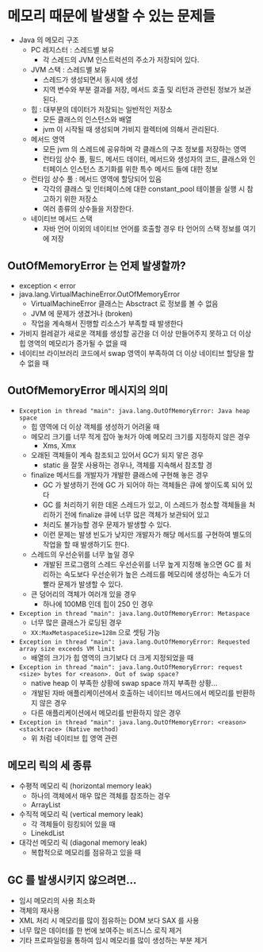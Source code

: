 # 메모리 때문에 발생할 수 있는 문제들
- Java 의 메모리 구조
  - PC 레지스터 : 스레드별 보유
    - 각 스레드의 JVM 인스트럭션의 주소가 저장되어 있다.
  - JVM 스택 : 스레드별 보유
    - 스레드가 생성되면서 동시에 생성
    - 지역 변수와 부분 결과를 저장, 메서드 호출 및 리턴과 관련된 정보가 보관된다.
  - 힙 : 대부분의 데이터가 저장되는 일반적인 저장소
    - 모든 클래스의 인스턴스와 배열
    - jvm 이 시작될 때 생성되며 가비지 컬렉터에 의해서 관리된다.
  - 메서드 영역
    - 모든 jvm 의 스레드에 공유하며 각 클래스의 구조 정보를 저장하는 영역
    - 런타임 상수 풀, 필드, 메서드 데이터, 메서드와 생성자의 코드, 클래스와 인터페이스 인스턴스 초기화를 위한 특수 메서드 들에 대한 정보
  - 런타임 상수 풀 : 메서드 영역에 할당되어 있음
    - 각각의 클래스 및 인터페이스에 대한 constant_pool 테이블을 실행 시 참고하기 위한 저장소
    - 여러 종류의 상수들을 저장한다.
  - 네이티브 메서드 스택
    - 자바 언어 이외의 네이티브 언어를 호출할 경우 타 언어의 스택 정보를 여기에 저장

## OutOfMemoryError 는 언제 발생할까?
- exception < error 
- java.lang.VirtualMachineError.OutOfMemoryError
  - VirtualMachineError 클래스는 Absctract 로 정보를 볼 수 없음
  - JVM 에 문제가 생겼거나 (broken)
  - 작업을 계속해서 진행할 리소스가 부족할 때 발생한다
- 가비지 컬레겉가 새로운 객체를 생성할 공간을 더 이상 만들어주지 못하고 더 이상 힙 영역의 메모리가 증가될 수 없을 때
- 네이티브 라이브러리 코드에서 swap 영역이 부족하여 더 이상 네이티브 할당을 할 수 없을 때


## OutOfMemoryError 메시지의 의미
- `Exception in thread "main": java.lang.OutOfMemoryError: Java heap space`
  - 힙 영역에 더 이상 객체를 생성하기 어려울 때
  - 메모리 크기를 너무 적게 잡아 놓처가 아예 메모리 크기를 지정하지 않은 경우
    - Xms, Xmx
  - 오래된 객체들이 계속 참조되고 있어서 GC가 되지 앟은 경우
    - static 을 잘못 사용하는 경우나, 객체를 지속해서 참조할 경
  - finalize 메서드를 개발자가 개발한 클래스에 구현해 놓은 경우
    - GC 가 발생하기 전에 GC 가 되어야 하는 객체들은 큐에 쌓이도록 되어 있다
    - GC 를 처리하기 위한 데몬 스레드가 있고, 이 스레드가 청소할 객체들을 처리하기 전에 finalize 큐에 너무 많은 객체가 보관되어 있고
    - 처리도 불가능할 경우 문제가 발생할 수 있다.
    - 이런 문제는 발생 빈도가 낮지만 개발자가 해당 메서드를 구현하여 별도의 작업을 할 때 발생하기도 한다.
  - 스레드의 우선순위를 너무 높일 경우
    - 개발된 프로그램의 스레드 우선순위를 너무 높게 지정해 놓으면 GC 를 처리하는 속도보다 우선순위가 높은 스레드를 메모리에 생성하는 속도가 더 빨라 문제가 발생할 수 있다.
  - 큰 덩어리의 객체가 여러개 있을 경우
    - 하나에 100MB 인데 힙이 250 인 경우
- `Exception in thread "main": java.lang.OutOfMemoryError: Metaspace`
  - 너무 많은 클래스가 로딩된 경우
  - `XX:MaxMetaspaceSize=128m` 으로 셋팅 가능
- `Exception in thread "main": java.lang.OutOfMemoryError: Requested array size exceeds VM limit`
  - 배열의 크기가 힙 영역의 크기보다 더 크게 지정되었을 때
- `Exception in thread "main": java.lang.OutOfMemoryError: request <size> bytes for <reason>. Out of swap space?`
  - native heap 이 부족한 상황에 swap space 까지 부족한 상황...
  - 개발된 자바 애플리케이션에서 호출하는 네이티브 메서드에서 메모리를 반환하지 않은 경우
  - 다른 애플리케이션에서 메모리를 반환하지 않은 경우
- `Exception in thread "main": java.lang.OutOfMemoryError: <reason> <stacktrace> (Native method)`
  - 위 처럼 네이티브 힙 영역 관련

## 메모리 릭의 세 종류
- 수평적 메모리 릭 (horizontal memory leak)
  - 하나의 객체에서 매우 많은 객체를 참조하는 경우
  - ArrayList
- 수직적 메모리 릭 (vertical memory leak)
  - 각 객체들이 링킹되어 있을 때
  - LinekdList 
- 대각선 메모리 릭 (diagonal memory leak)
  - 복합적으로 메모리를 점유하고 있을 때


## GC 를 발생시키지 않으려면...
- 임시 메모리의 사용 최소화
- 객체의 재사용
- XML 처리 시 메모리를 많이 점유하는 DOM 보다 SAX 를 사용
- 너무 많은 데이터를 한 번에 보여주는 비즈니스 로직 제거
- 기타 프로파일링을 통하여 임시 메모리를 많이 생성하는 부분 제거